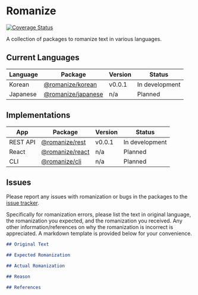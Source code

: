 # Romanize

[![Coverage Status](https://coveralls.io/repos/github/Kenny477/romanize/badge.svg?branch=main)](https://coveralls.io/github/Kenny477/romanize?branch=main)

A collection of packages to romanize text in various languages.

## Current Languages

| Language | Package                               | Version | Status         |
| -------- | ------------------------------------- | ------- | -------------- |
| Korean   | [@romanize/korean](/packages/korean/) | v0.0.1  | In development |
| Japanese | [@romanize/japanese]()                | n/a     | Planned        |

## Implementations

| App      | Package                             | Version | Status         |
| -------- | ----------------------------------- | ------- | -------------- |
| REST API | [@romanize/rest](/packages/rest/)   | v0.0.1  | In development |
| React    | [@romanize/react](/packages/react/) | n/a     | Planned        |
| CLI      | [@romanize/cli]()                   | n/a     | Planned        |

## Issues

Please report any issues with romanization or bugs in the packages to the [issue tracker](https://github.com/Kenny477/romanize/issues).

Specifically for romanization errors, please list the text in original language, the romanization you expected, and the romanization you received. Any other information/references on why the romanization is incorrect is appreciated. A markdown template is provided below for your convenience.

```markdown
## Original Text

## Expected Romanization

## Actual Romanization

## Reason

## References
```
